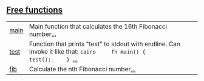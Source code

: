 
## [Free functions](./hello_world-free_functions.md)

| | |
|:---|:---|
| [main](./hello_world-main.md) | Main function that calculates the 16th Fibonacci number[...](./hello_world-main.md) |
| [test](./hello_world-test.md) | Function that prints "test" to stdout with endline. Can invoke it like that:  ```cairo     fn main() {         test();     } ```[...](./hello_world-test.md) |
| [fib](./hello_world-fib.md) | Calculate the nth Fibonacci number[...](./hello_world-fib.md) |
